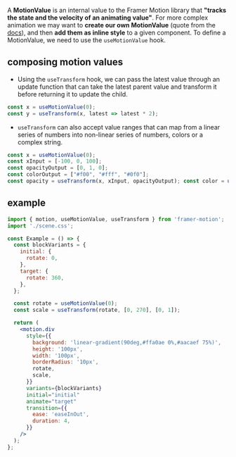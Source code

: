 A __MotionValue__ is an internal value to the Framer Motion library that **"tracks the state and the velocity of an animating value"**. For more complex animation we may want to **create our own MotionValue** (quote from the [docs](https://www.framer.com/api/motion/motionvalue/#usemotionvalue)), and then **add them as inline style** to a given component. To define a MotionValue, we need to use the `useMotionValue` hook.

## composing motion values
- Using the `useTransform` hook, we can pass the latest value through an update function that can take the latest parent value and transform it before returning it to update the child.
```js
const x = useMotionValue(0);
const y = useTransform(x, latest => latest * 2);
```
- `useTransform` can also accept value ranges that can map from a linear series of numbers into non-linear series of numbers, colors or a complex string.
```js
const x = useMotionValue(0);
const xInput = [-100, 0, 100];
const opacityOutput = [0, 1, 0]; 
const colorOutput = ["#f00", "#fff", "#0f0"];
const opacity = useTransform(x, xInput, opacityOutput); const color = useTransform(x, xInput, colorOutput);
```

## example
```jsx
import { motion, useMotionValue, useTransform } from 'framer-motion';
import './scene.css';

const Example = () => {
  const blockVariants = {
    initial: {
      rotate: 0,
    },
    target: {
      rotate: 360,
    },
  };

  const rotate = useMotionValue(0);
  const scale = useTransform(rotate, [0, 270], [0, 1]);

  return (
    <motion.div
      style={{
        background: 'linear-gradient(90deg,#ffa0ae 0%,#aacaef 75%)',
        height: '100px',
        width: '100px',
        borderRadius: '10px',
        rotate,
        scale,
      }}
      variants={blockVariants}
      initial="initial"
      animate="target"
      transition={{
        ease: 'easeInOut',
        duration: 4,
      }}
    />
  );
};
```
